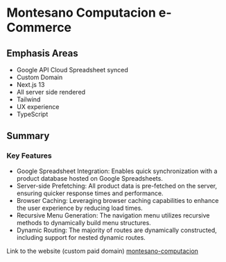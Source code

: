 # Montesano Computacion e-Commerce

## Emphasis Areas
- Google API Cloud Spreadsheet synced
- Custom Domain
- Next.js 13
- All server side rendered
- Tailwind
- UX experience
- TypeScript
  
## Summary
### Key Features
- Google Spreadsheet Integration: Enables quick synchronization with a product database hosted on Google Spreadsheets.
- Server-side Prefetching: All product data is pre-fetched on the server, ensuring quicker response times and performance.
- Browser Caching: Leveraging browser caching capabilities to enhance the user experience by reducing load times.
- Recursive Menu Generation: The navigation menu utilizes recursive methods to dynamically build menu structures.
- Dynamic Routing: The majority of routes are dynamically constructed, including support for nested dynamic routes.





Link to the website (custom paid domain) [montesano-computacion](https://www.montesanoweb.com.ar)
